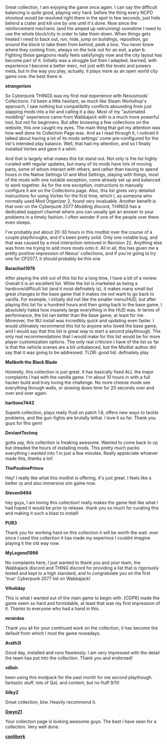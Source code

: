 Great collection, I am enjoying the game once again. I can say the difficult balancing is quite good, playing very hard. before the thing every NCPD shootout would be resolved right there in the spot in few seconds, just hide behind a crater and kill one by one until it's done. Now since the reinforcement mechanic (and the amped up netrunning) sometime I need to use the whole block/city in order to take them down. When things gets heated I need to back out, run, hide, jump on buildings, reposition, go around the block to take them from behind, peek a boo. You never know where they coming from, always on the look out for an exit, a plan b. Fighting these gangoons really feels satisfyingly now and the city layout has become part of it.  Initially was a struggle but then I adapted, learned, with experience I become a better merc, not just with the levels and powers meta, but in the way you play, actually. it plays more as an open world city game now. the best there is  

**strangerism**

So Cyberpunk THINGS was my first real experience with Nexusmods' Collections.  I'd been a little hesitant, as much like Steam Workshop's approach, I saw nothing but compatibility conflicts abounding from just slapping mods into a list and calling it a day.  Most of my "automated modding" experience came from Wabbajack with is a much more powerful tool, but not for beginners.  But after browsing a few collections on the website, this one caught my eyes.  The main thing that got my attention was how well done its Collection Page was.  And as I read through it, I noticed it talked about having a lot of its mods settings' come pre-configured for the list's intended play balance.  Well, that had my attention, and so I finally installed Vortex and gave it a whirl.  

And that is largely what makes this list stand out.  Not only is the list highly curated with regular updates, but many of its mods have lots of moving parts, some of whom interact with others, and rather than having to spend hours in the Native Settings UI and Mod Settings, playing with things, most of the mods with one notable exception, come already set up and balanced to work together.  As for the one exception, instructions to manually configure it are on the Collections page.  Also, this list gives *very* detailed instructions for using Vortex for the first time, which I, as someone who normally used Mod Organizer 2, found very invaluable.  Another benefit is that over on the Cyberpunk 2077 Modding discord, THINGS has a dedicated support channel where you can usually get an answer to your problems in a timely fashion.  I often wonder if one of the people over there even sleeps.  

I've probably put about 20-30 hours in this modlist over the course of a couple playthroughs, and it's been pretty solid.  Only one notable bug, and that was caused by a mod interaction removed in Revision 22.  Anything else was from me trying to add more mods onto it.  All in all, this has given me a pretty positive impression of Nexus' collections, and if you're going to try one for CP2077, it should probably be this one

**Barachiel1976**

After playing the shit out of this list for a long time, I have a bit of a review. Overall it is an excellent list. While the list is marketed as being a hardcore/difficult list (and it most definately is), it makes many small but great changes to the base game that it makes me not want to go back to vanilla. For example, I initially did not like the smaller menu/HUD, but after playing this list for a hundred hours and then going back to the base game, I absolutely hated how insanely large everything in the HUD was. In terms of performance, the list ran better than the base game, at least for me. Moreover, the WJ install was incredibly quick and updating even faster. I would ultimately recommend this list to anyone who loved the base game, and I would say that this list is great way to start a second playthrough. The only real recommendations that I would make for this list would be for more player customization options. The only real criticism I have of the list so far is that the vehicle scenes are a bit unbalanced, but the Modlist author did say that it was going to be addressed. TLDR: good list. definately play

**Maliketh the Black Blade**

Honestly, this collection is just great. It has basically fixed ALL the major complaints I had with the vanilla game. I'm about 10 hours in with a full hacker build and truly loving the challenge. No more cheese mode see everything through walls, or slowing down time for 20 seconds over and over and over again. 

**harltone7443**

Superb collection, plays really fluid on patch 1.6, offers new ways to tackle problems, and the gun-fights are brutally lethal. I love it so far. Thank you guys for this gem! 

**DeviantTechnq**

gotta say, this collection is freaking awesome. Wanted to come back to cp but dreaded the hours of installing mods. This pretty much packs everything i wanted into 1 in just a few minutes. Really appreciate whoever made this, thanks a lot! 

**ThePoutinePrince**
                                                                                                                        
 Hey! I really like what this modlist is offering, it's just great. I feels like a better rp and also immersive sim game now.  
 
 **Steven9494**
 
hey guys, I am loving this collection! really makes the game feel like what I had hoped it would be prior to release. thank you so much for curating this and making it such a blast to install! 

**PUR3**

Thank you for working hard on this collection it will be worth the wait. ever since I used this collection it has made my experince I couldnt imagine playing it the old way now. 

**MyLegend1996**

No complaints here, I just wanted to thank you and your team, the Wabbajack discord and THING discord for providing a list that is rigorously tested and kept to a high standard, and to congratulate you on the first 'true' Cyberpunk 2077 list on Wabbajack! 

**Viholiday**

This is what I wanted out of the main game to begin with. [CDPR] made the game seem so hard and formidable, at least that was my first impression of it. Thanks to everyone who had a hand in this. 

**mrsirdoe**

Thank you all for your continued work on the collection, it has become the default from which I mod the game nowadays. 

**Arath3I**

Good day, installed and runs flawlessly.  I am very impressed with the detail the team has put into the collection. Thank you and endorsed! 

**villish**

been using this modpack for the past month for me second playthough. fantastic stuff. lots of QoL and content, but no fluff 9/10 

**SilkyZ**

Great collection, btw. Heavily recommend it. 

**[Gwyn21](https://next.nexusmods.com/cyberpunk2077/collections/iszwwe)**

Your collection page is looking awesome guys. The best i have seen for a collection. Very well done. 

**[canliberk](https://next.nexusmods.com/skyrimspecialedition/collections/xxsqm4)**




